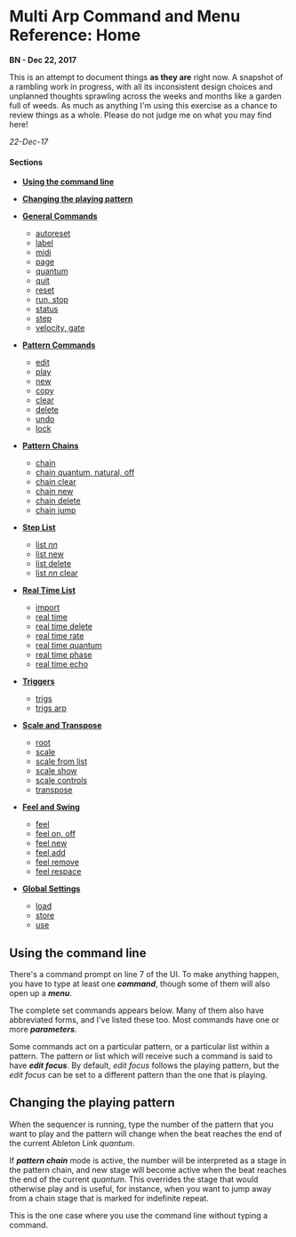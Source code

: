 # Multi Arp Command and Menu Reference: Home

**BN - Dec 22, 2017**

This is an attempt to document things **as they are** right now. A snapshot of a rambling work in progress, with all its inconsistent design choices and unplanned thoughts sprawling across the weeks and months like a garden full of weeds. As much as anything I'm using this exercise as a chance to review things as a whole. Please do not judge me on what you may find here!

*22-Dec-17*

#### Sections

* [**Using the command line**](#using-the-command-line)

* [**Changing the playing pattern**](#changing-the-playing-pattern)

* [**General Commands**](command_ref_misc.md)

  * [autoreset](command_ref_misc.md#autoreset)
  * [label](command_ref_misc.md#label)
  * [midi](command_ref_misc.md#midi)
  * [page](command_ref_misc.md#page)
  * [quantum](command_ref_misc.md#quantum)
  * [quit](command_ref_misc.md#quit)
  * [reset](command_ref_misc.md#reset)
  * [run, stop](command_ref_misc.md#run-stop)
  * [status](command_ref_misc.md#status)
  * [step](command_ref_misc.md#step)
  * [velocity, gate](command_ref_misc.md#velocity-gate)


* [**Pattern Commands**](command_ref_pattern.md)

  * [edit](command_ref_pattern.md#edit)
  * [play](command_ref_pattern.md#play)
  * [new](command_ref_pattern.md#new)
  * [copy](command_ref_pattern.md#copy)
  * [clear](command_ref_pattern.md#clear)
  * [delete](command_ref_pattern.md#delete)
  * [undo](command_ref_pattern.md#undo)
  * [lock](command_ref_pattern.md#lock)


* [**Pattern Chains**](command_ref_chain.md)

  * [chain](command_ref_chain.md#chain)
  * [chain quantum, natural, off](command_ref_chain.md#chain-quantum-natural-off)
  * [chain clear](command_ref_chain.md#chain-clear)
  * [chain new](command_ref_chain.md#chain-new)
  * [chain delete](command_ref_chain.md#chain-delete)
  * [chain jump](command_ref_chain.md#chain-jump)


* [**Step List**](command_ref_step_list.md)

  * [list *nn*](#list-nn)
  * [list new](#list-new)
  * [list delete](#list-delete)
  * [list *nn* clear](#list-nn-clear)



* [**Real Time List**](command_ref_realtime_list.md)

  * [import](command_ref_realtime_list.md#import)
  * [real time](command_ref_realtime_list.md#real-time)
  * [real time delete](command_ref_realtime_list.md#real-time-delete)
  * [real time rate](command_ref_realtime_list.md#real-time-rate)
  * [real time quantum](command_ref_realtime_list.md#real-time-quantum)
  * [real time phase](command_ref_realtime_list.md#real-time-phase)
  * [real time echo](command_ref_realtime_list.md#real-time-echo)


* [**Triggers**](command_ref_trigs.md)

  * [trigs](#trigs)
  * [trigs arp](#trigs-arp)



* [**Scale and Transpose**](command_ref_scale.md)

  * [root](command_ref_scale.md#root)
  * [scale](command_ref_scale.md#scale)
  * [scale from list](command_ref_scale.md#scale-from-list)
  * [scale show](command_ref_scale.md#scale-show)
  * [scale controls](command_ref_scale.md#scale-controls)
  * [transpose](command_ref_scale.md#transpose)

* [**Feel and Swing**](command_ref_feel.md)

  * [feel](command_ref_feel.md#feel)
  * [feel on, off](command_ref_feel.md#feel-on-off)
  * [feel new](command_ref_feel.md#feel-new)
  * [feel add](command_ref_feel.md#feel-add)
  * [feel remove](command_ref_feel.md#feel-remove)
  * [feel respace](command_ref_feel.md#feel-respace)


* [**Global Settings**](command_ref_use.md)

  * [load](command_ref_use.md#load)
  * [store](command_ref_use.md#store)
  * [use](command_ref_use.md#use)


## Using the command line

There's a command prompt on line 7 of the UI. To make anything happen, you have to type at least one ***command***, though some of them will also open up a ***menu***.

The complete set commands appears below. Many of them also have abbreviated forms, and I've listed these too. Most commands have one or more ***parameters***.

Some commands act on a particular pattern, or a particular list within a pattern. The pattern or list which will receive such a command is said to have ***edit focus***. By default, *edit focus* follows the playing pattern, but the *edit focus* can be set to a different pattern than the one that is playing.

## Changing the playing pattern

When the sequencer is running, type the number of the pattern that you want to play and the pattern will change when the beat reaches the end of the current Ableton Link *quantum*.

If  ***pattern chain*** mode is active, the number will be interpreted as a stage in the pattern chain, and new stage will become active when the beat reaches the end of the current *quantum*. This overrides the stage that would otherwise play and is useful, for instance, when you want to jump away from a chain stage that is marked for indefinite repeat.

This is the one case where you use the command line without typing a command.
